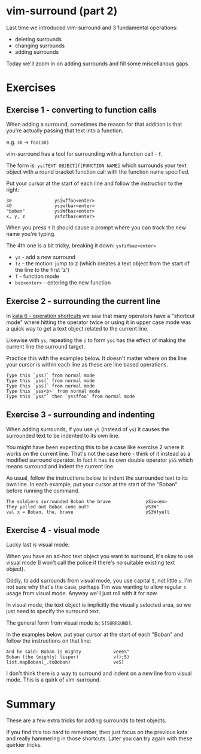 # vim-surround (part 2)

Last time we introduced vim-surround and 3 fundamental operations:

- deleting surrounds
- changing surrounds
- adding surrounds

Today we'll zoom in on adding surrounds and fill some miscellanous gaps.

# Exercises

## Exercise 1 - converting to function calls

When adding a surround, sometimes the reason for that addition is that you're actually passing that text into a function.

e.g. `30` -> `foo(30)`

vim-surround has a tool for surrounding with a function call - `f`.

The form is: `ys[TEXT OBJECT]f[FUNCTION NAME]` which surrounds your text object with a round bracket function call with
the function name specified.

Put your cursor at the start of each line and follow the instruction to the right:

```
30                ysiwffoo<enter>
40                ysiwfbar<enter>
"boban"           ysiWfbaz<enter>
x, y, z           ysfzfbaz<enter>
```

When you press `f` it should cause a prompt where you can track the new name you're typing.

The 4th one is a bit tricky, breaking it down: `ysfzfbaz<enter>`

- `ys` - add a new surround
- `fz` - the motion: jump to z (which creates a text object from the start of the line to the first 'z')
- `f` - function mode
- `baz<enter>` - entering the new function

## Exercise 2 - surrounding the current line

In [kata 6 - operation shortcuts](006_operation_shortcuts.md) we saw that many operators have a "shortcut mode"
where hitting the operator twice or using it in upper case mode was a quick way to get a text object related to
the current line.

Likewise with `ys`, repeating the `s` to form `yss` has the effect of making the current line the surround target.

Practice this with the examples below.
It doesn't matter where on the line your cursor is within each line as these are line based operations.

```
Type this `yss)` from normal mode
Type this `yss(` from normal mode
Type this `yss]` from normal mode
Type this `yss<b>` from normal mode
Type this `yss"` then `yssffoo` from normal mode
```

## Exercise 3 - surrounding and indenting

When adding surrounds, if you use `yS` (instead of `ys`) it causes the surrounded text to be indented to its own line.

You might have been expecting this to be a case like exercise 2 where it works on the current line.
That's not the case here - think of it instead as a modified surround operator.
In fact it has its own double operator `ySS` which means surround and indent the current line.

As usual, follow the instructions below to indent the surrounded text to its own line.
In each example, put your cursor at the start of the "Boban" before running the command.

```
The soldiers surrounded Boban the brave             ySiw<em>
They yelled out Boban come out!                     yS3W"
val x = Boban, the, brave                           yS3Wfyell
```

## Exercise 4 - visual mode

Lucky last is visual mode.

When you have an ad-hoc text object you want to surround, it's okay to use visual mode
(I won't call the police if there's no suitable existing text object).

Oddly, to add surrounds from visual mode, you use capital `S`, not little `s`.
I'm not sure why that's the case, perhaps Tim was wanting to allow regular `s` usage from visual mode.
Anyway we'll just roll with it for now.

In visual mode, the text object is implicitly the visually selected area, so we just need to specify the surround text.

The general form from visual mode is: `S[SURROUND]`.

In the examples below, put your cursor at the start of each "Boban" and follow the instructions on that line:

```
And he said: Boban is mighty            veeeS"
Boban (the (mighty) lisper)             vf);S)
list.mapBoban(_.toBoban)                veS]
```

I don't think there is a way to surround and indent on a new line from visual mode.
This is a quirk of vim-surround.

# Summary

These are a few extra tricks for adding surrounds to text objects.

If you find this too hard to remember, then just focus on the previous kata and really hammering in those shortcuts.
Later you can try again with these quirkier tricks.
